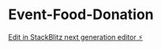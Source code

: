 # Event-Food-Donation

[Edit in StackBlitz next generation editor ⚡️](https://stackblitz.com/~/github.com/Atharva-Mahajan-1104/Event-Food-Donation)